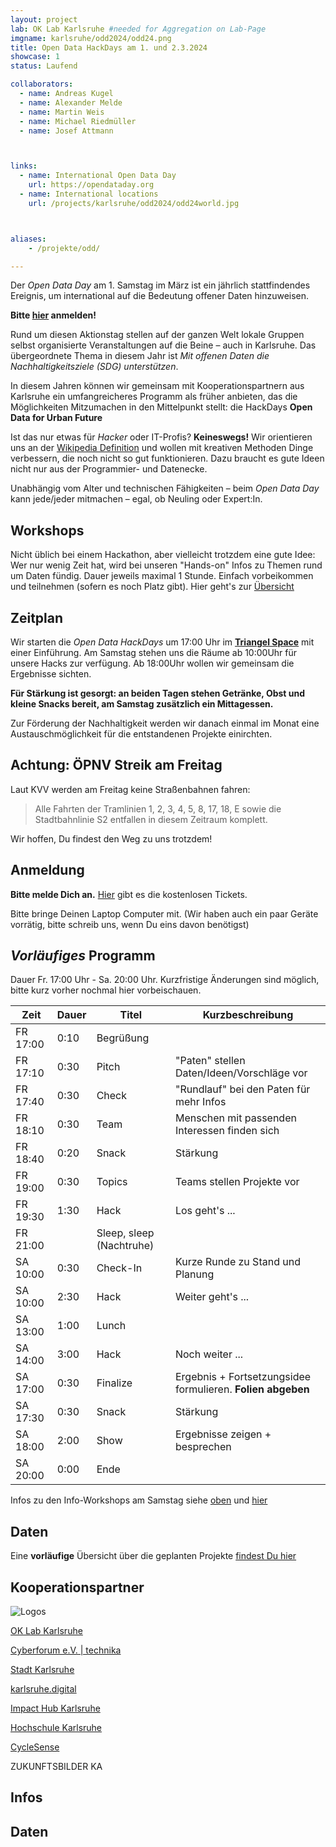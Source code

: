 ```yaml
---
layout: project
lab: OK Lab Karlsruhe #needed for Aggregation on Lab-Page
imgname: karlsruhe/odd2024/odd24.png
title: Open Data HackDays am 1. und 2.3.2024
showcase: 1
status: Laufend

collaborators:
  - name: Andreas Kugel
  - name: Alexander Melde
  - name: Martin Weis
  - name: Michael Riedmüller
  - name: Josef Attmann



links:
  - name: International Open Data Day
    url: https://opendataday.org
  - name: International locations
    url: /projects/karlsruhe/odd2024/odd24world.jpg



aliases:
    - /projekte/odd/

---
```


Der *Open Data Day* am 1. Samstag im März ist ein jährlich stattfindendes Ereignis, um international auf die Bedeutung offener Daten hinzuweisen. 

**Bitte [hier](https://pretix.eu/digital-codes/oddka24/) anmelden!** 

<!-- 
![](/projects/karlsruhe/odd2024/odd24.png)
-->

Rund um diesen Aktionstag stellen auf der ganzen Welt lokale Gruppen selbst organisierte Veranstaltungen auf die Beine – auch in Karlsruhe.
Das übergeordnete Thema in diesem Jahr ist *Mit offenen Daten die Nachhaltigkeitsziele (SDG) unterstützen*.

In diesem Jahren können wir gemeinsam mit Kooperationspartnern aus Karlsruhe ein umfangreicheres Programm als früher anbieten, das die Möglichkeiten Mitzumachen in den Mittelpunkt stellt: die HackDays **Open Data for Urban Future**

Ist das nur etwas für *Hacker* oder IT-Profis? **Keineswegs!** Wir orientieren uns an der [Wikipedia Definition](https://de.wikipedia.org/wiki/Hack) und wollen mit kreativen Methoden Dinge verbessern, die noch nicht so gut funktionieren. Dazu braucht es gute Ideen nicht nur aus der Programmier- und Datenecke.

Unabhängig vom Alter und technischen Fähigkeiten – beim *Open Data Day* kann jede/jeder mitmachen – egal, ob Neuling oder Expert:In.

## Workshops
Nicht üblich bei einem Hackathon, aber vielleicht trotzdem eine gute Idee: Wer nur wenig Zeit hat, wird bei unseren "Hands-on" Infos zu Themen rund um Daten fündig. Dauer jeweils maximal 1 Stunde. Einfach vorbeikommen und teilnehmen (sofern es noch Platz gibt). Hier geht's zur [Übersicht](/odd24-workshops/)

## Zeitplan

Wir starten die *Open Data HackDays* um 17:00 Uhr im **[Triangel Space](https://www.triangel.space/)** mit einer Einführung. Am Samstag stehen uns die Räume ab 10:00Uhr für unsere Hacks zur verfügung. Ab 18:00Uhr wollen wir gemeinsam die Ergebnisse sichten.

**Für Stärkung ist gesorgt: an beiden Tagen stehen Getränke, Obst und kleine Snacks bereit, am Samstag zusätzlich ein Mittagessen.**

Zur Förderung der Nachhaltigkeit werden wir danach einmal im Monat eine Austauschmöglichkeit für die entstandenen Projekte einirchten.

<!-- 
![](/projects/karlsruhe/odd2024/odd24-wide.png)
-->


## Achtung: ÖPNV Streik am Freitag
Laut KVV werden am Freitag keine Straßenbahnen fahren:
> Alle Fahrten der Tramlinien 1, 2, 3, 4, 5, 8, 17, 18, E sowie die Stadtbahnlinie S2 entfallen in diesem Zeitraum komplett.

Wir hoffen, Du findest den Weg zu uns trotzdem!

## Anmeldung

**Bitte melde Dich an.** [Hier](https://pretix.eu/digital-codes/oddka24/) gibt es die kostenlosen Tickets. 

Bitte bringe Deinen Laptop Computer mit. (Wir haben auch ein paar Geräte vorrätig, bitte schreib uns, wenn Du eins davon benötigst)

## *Vorläufiges* Programm
Dauer Fr. 17:00 Uhr - Sa. 20:00 Uhr. Kurzfristige Änderungen sind möglich, bitte kurz vorher nochmal hier vorbeischauen.
 
| Zeit      | Dauer | Titel      | Kurzbeschreibung |
| ----------- | ----------- | ----------- | ----------- |
|FR 17:00|0:10|Begrüßung | |
|FR 17:10|0:30| Pitch  | "Paten" stellen Daten/Ideen/Vorschläge vor |
|FR 17:40|0:30| Check | "Rundlauf" bei den Paten für mehr Infos  |
|FR 18:10|0:30| Team | Menschen mit passenden Interessen finden sich |
|FR 18:40|0:20| Snack | Stärkung |
|FR 19:00|0:30| Topics | Teams stellen Projekte vor |
|FR 19:30|1:30| Hack | Los geht's ... |
|FR 21:00|| Sleep, sleep (Nachtruhe) |||
|SA 10:00|0:30| Check-In | Kurze Runde zu Stand und Planung |
|SA 10:00|2:30| Hack | Weiter geht's ...|
|SA 13:00|1:00| Lunch |||
|SA 14:00|3:00| Hack  | Noch weiter ... |
|SA 17:00|0:30| Finalize  | Ergebnis + Fortsetzungsidee formulieren. **Folien abgeben** |
|SA 17:30|0:30| Snack | Stärkung |
|SA 18:00|2:00| Show  | Ergebnisse zeigen + besprechen |
|SA 20:00|0:00| Ende  |  |

Infos zu den Info-Workshops am Samstag siehe [oben](/projekte/odd24/#workshops) und [hier](/odd24-workshops/)


## Daten
Eine **vorläufige** Übersicht über die geplanten Projekte [findest Du hier](/odd24-abstracts)

## Kooperationspartner

![Logos](/projects/karlsruhe/odd2024/odd24coop.png)

[OK Lab Karlsruhe](https://ok-lab-karlsruhe.de)

<!-- 
-->

[Cyberforum e.V. | technika](https://www.cyberforum.de/)

[Stadt Karlsruhe](https://www.karlsruhe.de)

[karlsruhe.digital](https://karlsruhe.digital/)

[Impact Hub Karlsruhe](https://karlsruhe.impacthub.net)

[Hochschule Karlsruhe](https://www.h-ka.de/)

[CycleSense](https://cyclesense.de/)

ZUKUNFTSBILDER KA


## Infos


## Daten



